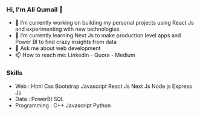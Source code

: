 ### Hi, I'm Ali Qumail 👋

- 🔭 I’m currently working on building my personal projects using React Js and experimenting with new technologies. 
- 🌱 I’m currently learning Next Js to make production level apps and Power BI to find crazy insights from data  
- 💬 Ask me about web development 
- 📫 How to reach me: Linkedin - Quora - Medium

### Skills 

 - Web  : Html Css Bootstrap Javascript React Js Next Js Node js Express Js 
 - Data  :  PowerBI SQL 
 - Programming  : C++ Javascript Python 
